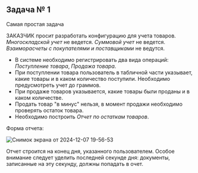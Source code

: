 ## Задача № 1
Самая простая задача

ЗАКАЗЧИК просит разработать конфигурацию для учета товаров.
*Многоскладской учет* не ведется. *Суммовой учет* не ведется. *Взаиморасчеты
с покупателями и поставщиками* не ведутся.

- В системе необходимо регистрировать два вида операций: *Поступление товара*, *Продажа товара*.
- При поступлении товара пользователь в табличной части указывает, какие товары и в каком количество поступили. Необходимо предусмотреть учет до граммов.
- При продаже товаров указывается, какие товары были проданы и в каком количестве.
- Продать товар "в минус" нельзя, в момент продажи необходимо проверять остаток товара.
- Необходимо построить *Отчет по остаткам товаров*. 

Форма отчета:

![Снимок экрана от 2024-12-07 19-56-53](https://github.com/user-attachments/assets/6d60c866-1bc8-47ab-8e7a-dfd8def4bf69)

Отчет строится на конец дня, указанного пользователем. Особое внимание следует уделить последней секунде дня: документы, записанные на эту секунду, должны попадать в очет.
